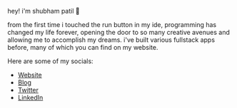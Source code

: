 hey! i'm shubham patil 👋

from the first time i touched the run button in my ide, programming has changed my life forever, opening the door to so many creative avenues and allowing me to accomplish my dreams. i've built various fullstack apps before, many of which you can find on my website.

Here are some of my socials:
- [Website](https://shubhampatil.dev)
- [Blog](https://dev.to/shubhampatilsd/)
- [Twitter](https://twitter.com/ShubhamPatilsd)
- [LinkedIn](https://www.linkedin.com/in/shubham-patil-5352a3215/)
